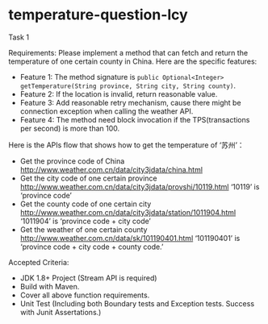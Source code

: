 # temperature-question-lcy

Task 1

Requirements:
Please implement a method that can fetch and return the temperature of one certain county in China. Here are the specific features: 
* Feature 1: The method signature is `public Optional<Integer> getTemperature(String province, String city, String county)`.
* Feature 2: If the location is invalid, return reasonable value.
* Feature 3: Add reasonable retry mechanism, cause there might be connection exception when calling the weather API.
* Feature 4: The method need block invocation if the TPS(transactions per second) is more than 100.

Here is the APIs flow that shows how to get the temperature of ‘苏州’：
* Get the province code of China
http://www.weather.com.cn/data/city3jdata/china.html
* Get the city code of one certain province
http://www.weather.com.cn/data/city3jdata/provshi/10119.html 
 ‘10119’ is ‘province code’
* Get the county code of one certain city
http://www.weather.com.cn/data/city3jdata/station/1011904.html 
‘1011904’ is ‘province code + city code’
* Get the weather of one certain county
http://www.weather.com.cn/data/sk/101190401.html 
‘101190401’ is ‘province code + city code + county code.’

Accepted Criteria:
* JDK 1.8+ Project (Stream API is required)
* Build with Maven.
* Cover all above function requirements.
* Unit Test (Including both Boundary tests and Exception tests. Success with Junit Assertations.)
